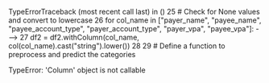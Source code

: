 
TypeErrorTraceback (most recent call last)
<ipython-input-24-2f5b58cffd22> in <module>()
     25 # Check for None values and convert to lowercase
     26 for col_name in ["payer_name", "payee_name", "payee_account_type", "payer_account_type", "payer_vpa", "payee_vpa"]:
---> 27     df2 = df2.withColumn(col_name, col(col_name).cast("string").lower())
     28 
     29 # Define a function to preprocess and predict the categories

TypeError: 'Column' object is not callable
